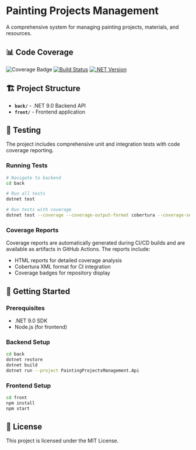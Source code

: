 # Painting Projects Management

A comprehensive system for managing painting projects, materials, and resources.

## 📊 Code Coverage

![Coverage Badge](https://img.shields.io/endpoint?url=https://gist.githubusercontent.com/rbasniak/a1778faea690a8a406f92dd302cca1cf/raw/coverage-badge.json)
[![Build Status](https://img.shields.io/badge/build-passing-brightgreen.svg)](https://github.com/actions)
[![.NET Version](https://img.shields.io/badge/.NET-9.0-blue.svg)](https://dotnet.microsoft.com/download/dotnet/9.0)

## 🏗️ Project Structure

- **`back/`** - .NET 9.0 Backend API
- **`front/`** - Frontend application

## 🧪 Testing

The project includes comprehensive unit and integration tests with code coverage reporting.

### Running Tests

```bash
# Navigate to backend
cd back

# Run all tests
dotnet test

# Run tests with coverage
dotnet test --coverage --coverage-output-format cobertura --coverage-settings coverage.config
```

### Coverage Reports

Coverage reports are automatically generated during CI/CD builds and are available as artifacts in GitHub Actions. The reports include:

- HTML reports for detailed coverage analysis
- Cobertura XML format for CI integration
- Coverage badges for repository display

## 🚀 Getting Started

### Prerequisites

- .NET 9.0 SDK
- Node.js (for frontend)

### Backend Setup

```bash
cd back
dotnet restore
dotnet build
dotnet run --project PaintingProjectsManagement.Api
```

### Frontend Setup

```bash
cd front
npm install
npm start
```

## 📝 License

This project is licensed under the MIT License.
